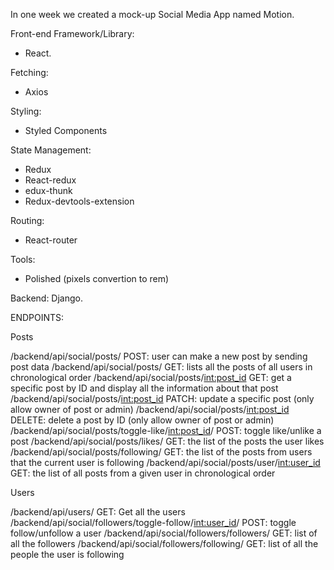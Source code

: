 In one week we created a mock-up Social Media App named Motion.

Front-end Framework/Library:
* React.

Fetching:

* Axios

Styling:

* Styled Components

State Management:

* Redux
* React-redux
* edux-thunk
* Redux-devtools-extension

Routing:

* React-router

Tools:
* Polished (pixels convertion to rem)


Backend:
Django.


ENDPOINTS:

Posts

/backend/api/social/posts/ POST: user can make a new post by sending post data
/backend/api/social/posts/ GET: lists all the posts of all users in chronological order
/backend/api/social/posts/<int:post_id> GET: get a specific post by ID and display all the information about that post
/backend/api/social/posts/<int:post_id> PATCH: update a specific post (only allow owner of post or admin)
/backend/api/social/posts/<int:post_id> DELETE: delete a post by ID (only allow owner of post or admin)
/backend/api/social/posts/toggle-like/<int:post_id>/ POST: toggle like/unlike a post
/backend/api/social/posts/likes/ GET: the list of the posts the user likes
/backend/api/social/posts/following/ GET: the list of the posts from users that the current user is following
/backend/api/social/posts/user/<int:user_id> GET: the list of all posts from a given user in chronological order

Users

/backend/api/users/ GET: Get all the users
/backend/api/social/followers/toggle-follow/<int:user_id>/ POST: toggle follow/unfollow a user
/backend/api/social/followers/followers/ GET: list of all the followers
/backend/api/social/followers/following/ GET: list of all the people the user is following
